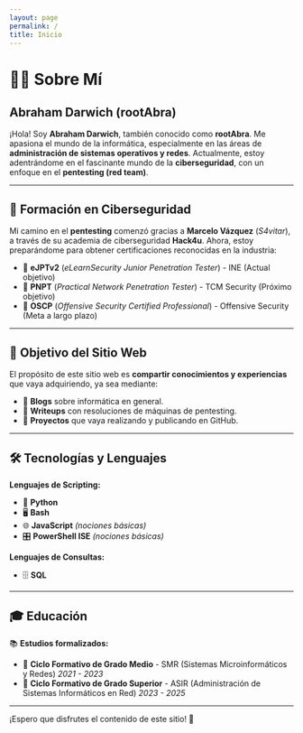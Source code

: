 ```yaml
---
layout: page
permalink: /
title: Inicio
---
```

 
# 👨‍💻 Sobre Mí

## Abraham Darwich (rootAbra)

¡Hola! Soy **Abraham Darwich**, también conocido como **rootAbra**. Me apasiona el mundo de la informática, especialmente en las áreas de **administración de sistemas operativos y redes**. Actualmente, estoy adentrándome en el fascinante mundo de la **ciberseguridad**, con un enfoque en el **pentesting (red team)**.

---

## 🚀 Formación en Ciberseguridad

Mi camino en el **pentesting** comenzó gracias a **Marcelo Vázquez** (*S4vitar*), a través de su academia de ciberseguridad **Hack4u**. Ahora, estoy preparándome para obtener certificaciones reconocidas en la industria:

- 🎯 **eJPTv2** (*eLearnSecurity Junior Penetration Tester*) - INE (Actual objetivo)
- 🎯 **PNPT** (*Practical Network Penetration Tester*) - TCM Security (Próximo objetivo)
- 🎯 **OSCP** (*Offensive Security Certified Professional*) - Offensive Security (Meta a largo plazo)

---

## 🎯 Objetivo del Sitio Web

El propósito de este sitio web es **compartir conocimientos y experiencias** que vaya adquiriendo, ya sea mediante:

- 📜 **Blogs** sobre informática en general.
- 🔎 **Writeups** con resoluciones de máquinas de pentesting.
- 📂 **Proyectos** que vaya realizando y publicando en GitHub.

---

## 🛠️ Tecnologías y Lenguajes

**Lenguajes de Scripting:**
- 🐍 **Python**
- 🖥️ **Bash**
- 🌐 **JavaScript** *(nociones básicas)*
- 🎛️ **PowerShell ISE** *(nociones básicas)*

**Lenguajes de Consultas:**
- 🗄️ **SQL**

---

## 🎓 Educación

📚 **Estudios formalizados:**
- 📌 **Ciclo Formativo de Grado Medio** - SMR (Sistemas Microinformáticos y Redes) *2021 - 2023*
- 📌 **Ciclo Formativo de Grado Superior** - ASIR (Administración de Sistemas Informáticos en Red) *2023 - 2025*

---

¡Espero que disfrutes el contenido de este sitio! 🚀
